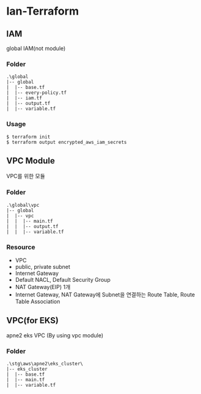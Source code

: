 # Ian-Terraform

## IAM
global IAM(not module)
### Folder
```
.\global
|-- global
|  |-- base.tf
|  |-- every-policy.tf
|  |-- iam.tf
|  |-- output.tf
|  |-- variable.tf
```
### Usage
```
$ terraform init
$ terraform output encrypted_aws_iam_secrets
```


## VPC Module
VPC를 위한 모듈
### Folder
```
.\global\vpc
|-- global
|  |-- vpc
|  |  |-- main.tf
|  |  |-- output.tf
|  |  |-- variable.tf
```
### Resource
* VPC
* public, private subnet
* Internet Gateway
* Default NACL, Default Security Group
* NAT Gateway(EIP) 1개
* Internet Gateway, NAT Gateway에 Subnet을 연결하는 Route Table, Route Table Association 


## VPC(for EKS)
apne2 eks VPC (By using vpc module)
### Folder
```
.\stg\aws\apne2\eks_cluster\
|-- eks_cluster
|  |-- base.tf
|  |-- main.tf
|  |-- variable.tf
```
